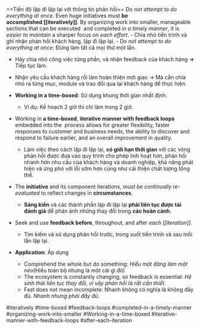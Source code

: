 ==Tiến độ lặp đi lặp lại với thông tin phản hồi==
Do *not attempt to do everything at once*. Even huge initiatives must **be accomplished [[iteratively]]**. By organizing work into smaller, manageable sections that can be executed  and completed *in a timely manner*, it is *easier to maintain* a sharper focus on *each effort*.
	- Chia nhỏ tiến trình và ghi nhận phản hồi khách hàng, lặp đi lặp lại.
	- Do *not attempt to do everything at once*: Đừng làm tất cả mọi thứ một lần.
- Hãy chia nhỏ công việc từng phần, và nhận feedback của khách hàng => Tiếp tục làm.
- Nhận yêu cầu khách hàng rồi làm hoàn thiện mới giao -> Mà cần chia nhỏ ra từng mục, module và trao đổi qua lại khách hàng để thực hiện.

- **Working in a time-boxed**: Sử dụng khung thời gian nhất định. 
	- Ví dụ: Kế hoạch 2 giờ thì chỉ làm trong 2 giờ.

- Working in **a time-boxed**, **iterative manner with feedback loops** embedded into the  process allows for greater flexibility, faster responses to customer and business needs, the ability to discover and respond to failure earlier, and an overall improvement in quality.
	- Làm việc theo cách lặp đi lặp lại, **có giới hạn thời gian** với các vòng phản hồi được đưa vào quy trình cho phép linh hoạt hơn, phản hồi nhanh hơn nhu cầu của khách hàng và doanh nghiệp, khả năng phát hiện và ứng phó với lỗi sớm hơn cũng như cải thiện chất lượng tổng thể.
- The **initiative** and its component iterations, *must be continually re-evaluated* to reflect changes in **circumstances**.
	- **Sáng kiến** và các thành phần lặp đi lặp lại **phải liên tục được tái đánh giá** để phản ánh những thay đổi trong **các hoàn cảnh**.
- Seek and use **feedback before**, throughout, and after *each [[iteration]]*.
	- Tìm kiếm và sử dụng phản hồi trước, trong suốt tiến trình và sau mỗi lần lặp lại.
	
- **Application**: Áp dụng
	- Comprehend the whole but do something: *Hiểu một đàng làm một nẻo*(Hiểu toàn bộ nhưng là một cái gì đó)
	- The ecosystem is constantly changing, so feedback is essential: *Hệ sinh thái liên tục thay đổi, vì vậy phản hồi là rất cần thiết.*
	- Fast does not mean incomplete: Nhanh không có nghĩa là không đầy đủ. *Nhanh nhưng phải đầy đủ*.








#iteratively #time-boxed #feedback-loops #completed-in-a-timely-manner #organizing-work-into-smaller #Working-in-a-time-boxed #iterative-manner-with-feedback-loops #after-each-iteration